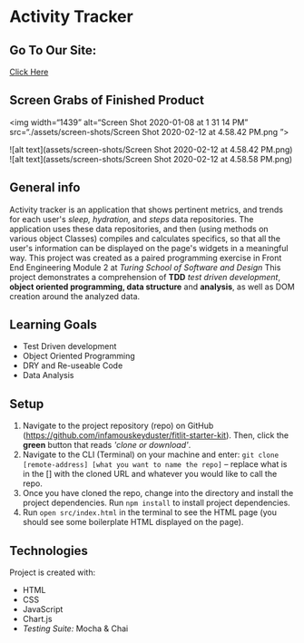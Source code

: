 # Activity Tracker

## Go To Our Site:
[Click Here](https://infamouskeyduster.github.io/fitlit-starter-kit/src/index.html)


## Screen Grabs of Finished Product
<img width=“1439” alt=“Screen Shot 2020-01-08 at 1 31 14 PM” src=“./assets/screen-shots/Screen Shot 2020-02-12 at 4.58.42 PM.png
”>

![alt text](assets/screen-shots/Screen Shot 2020-02-12 at 4.58.42 PM.png)
![alt text](assets/screen-shots/Screen Shot 2020-02-12 at 4.58.58 PM.png)

## General info

Activity tracker is an application that shows pertinent metrics, and trends for each user's _sleep, hydration,_ and _steps_ data repositories. The application uses these data repositories, and then (using methods on various object Classes) compiles and calculates specifics, so that all the user's information can be displayed on the page's widgets in a meaningful way. This project was created as a paired programming exercise in Front End Engineering Module 2 at _Turing School of Software and Design_ This project demonstrates a comprehension of __TDD__ _test driven development_, __object oriented programming, data structure__ and __analysis__, as well as DOM creation around the analyzed data.

## Learning Goals

* Test Driven development
* Object Oriented Programming
* DRY and Re-useable Code
* Data Analysis

## Setup

1. Navigate to the project repository (repo) on GitHub (https://github.com/infamouskeyduster/fitlit-starter-kit). Then, click the __green__ button that reads _'clone or download'_.
2. Navigate to the CLI (Terminal) on your machine and enter: `git clone [remote-address] [what you want to name the repo]` – replace what is in the [] with the cloned URL and whatever you would like to call the repo.
3. Once you have cloned the repo, change into the directory and install the project dependencies. Run `npm install` to install project dependencies.
4. Run `open src/index.html` in the terminal to see the HTML page (you should see some boilerplate HTML displayed on the page).

## Technologies

Project is created with:
* HTML
* CSS
* JavaScript
* Chart.js
* _Testing Suite:_ Mocha & Chai

